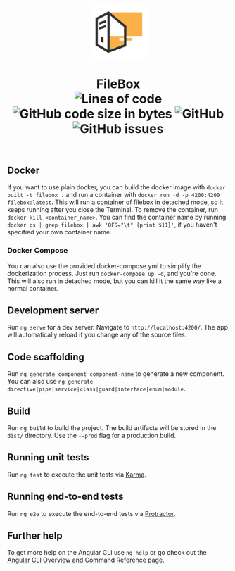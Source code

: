 <p align="center">     <img src="src/assets/logo.png" width="128"/>    </p>

<h1 align="center">FileBox</br>
    <img alt="Lines of code" src="https://img.shields.io/tokei/lines/github/krissemicolon/FileBox?label=lines&style=flat-square&labelColor=333132&color=333132">
    <img alt="GitHub code size in bytes" src="https://img.shields.io/github/languages/code-size/krissemicolon/FileBox?label=size&style=flat-square&labelColor=333132&color=333132">
    <img alt="GitHub" src="https://img.shields.io/github/license/krissemicolon/FileBox?style=flat-square&labelColor=333132&color=333132">
    <img alt="GitHub issues" src="https://img.shields.io/github/issues/krissemicolon/FileBox?style=flat-square&labelColor=333132&color=333132">
</h1> </br>

## Docker

If you want to use plain docker, you can build the docker image with `docker built -t filebox .`
and run a container with `docker run -d -p 4200:4200 filebox:latest`.
This will run a container of filebox in detached mode, so it keeps running after you close the Terminal. To remove the container, run `docker kill <container_name>`. You can find the container name by running `docker ps | grep filebox | awk 'OFS="\t" {print $11}'`, if you haven't specified your own container name.

### Docker Compose

You can also use the provided docker-compose.yml to simplify the dockerization process. Just run `docker-compose up -d`, and you're done.
This will also run in detached mode, but you can kill it the same way like a normal container.

## Development server

Run `ng serve` for a dev server. Navigate to `http://localhost:4200/`. The app will automatically reload if you change any of the source files.

## Code scaffolding

Run `ng generate component component-name` to generate a new component. You can also use `ng generate directive|pipe|service|class|guard|interface|enum|module`.

## Build

Run `ng build` to build the project. The build artifacts will be stored in the `dist/` directory. Use the `--prod` flag for a production build.

## Running unit tests

Run `ng test` to execute the unit tests via [Karma](https://karma-runner.github.io).

## Running end-to-end tests

Run `ng e2e` to execute the end-to-end tests via [Protractor](http://www.protractortest.org/).

## Further help

To get more help on the Angular CLI use `ng help` or go check out the [Angular CLI Overview and Command Reference](https://angular.io/cli) page.
